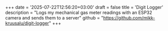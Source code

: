 +++
date = '2025-07-22T12:56:20+03:00'
draft = false
title = 'Digit Logger'
description = "Logs my mechanical gas meter readings with an ESP32 camera and sends them to a server"
github = "https://github.com/mikk-kruusalu/digit-logger"
+++
